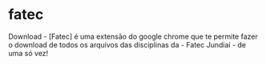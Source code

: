 # fatec
Download - [Fatec] é uma extensão do google chrome que te permite fazer o download de todos os arquivos das disciplinas da - Fatec Jundiaí - de uma só vez!
